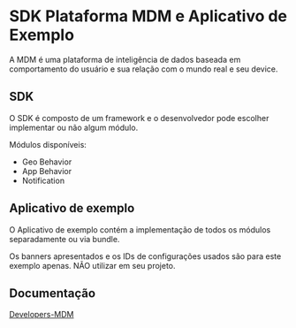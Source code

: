# SDK Plataforma MDM e Aplicativo de Exemplo

A MDM é uma plataforma de inteligência de dados baseada em comportamento do usuário e sua relação com o mundo real e seu device.

## SDK

O SDK é composto de um framework e o desenvolvedor pode escolher implementar ou não algum módulo.

Módulos disponíveis:

* Geo Behavior
* App Behavior
* Notification


## Aplicativo de exemplo

O Aplicativo de exemplo contém a implementação de todos os módulos separadamente ou via bundle.


Os banners apresentados e os IDs de configurações usados são para este exemplo apenas. NÃO utilizar em seu projeto.


## Documentação

[Developers-MDM](http://developers-mdm.hands.com.br/)
